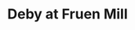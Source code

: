 ---
title: "Deby at Fruen Mill"
picture: "/assets/camera-roll/2008/05/2008-05-31-deby-at-fruen-mill/recon-4-074.jpg"
thumbnail: "/assets/camera-roll/2008/05/2008-05-31-deby-at-fruen-mill/recon-4-074-thumbnail.jpg"
tags:
  - Recon 4
  - photograph
  - graffiti
  - Artist Unknown
  - urban exploration
  - Fruen Mill
  - Minneapolis
---